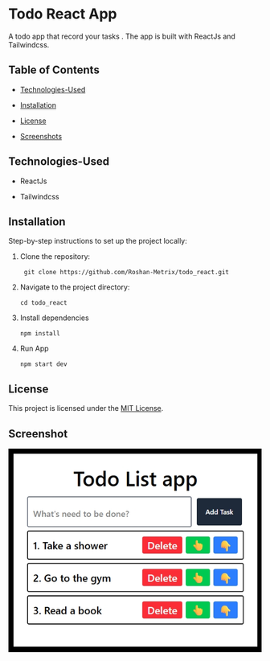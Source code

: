 #  Todo React App

A todo app that record your tasks . The app is built with ReactJs and Tailwindcss.

  

##  Table of Contents

-  [Technologies-Used](#technologies-used)

-  [Installation](#installation)

-  [License](#license)

-  [Screenshots](#screenshots)

  

##  Technologies-Used

  

- ReactJs

- Tailwindcss

  




  

##  Installation

  

Step-by-step instructions to set up the project locally:

1. Clone the repository:

        git clone https://github.com/Roshan-Metrix/todo_react.git

  
2. Navigate to the project directory:

       cd todo_react

3. Install dependencies

       npm install  

4. Run App

       npm start dev

  
## License

This project is licensed under the [MIT License](license.txt).

## Screenshot

![Todo App Screenshot](./screenshot.png)
